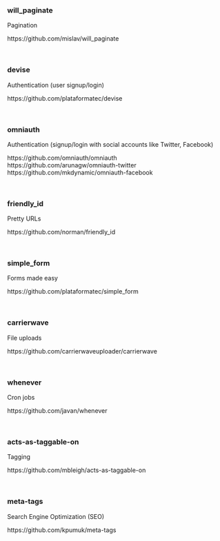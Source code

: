 
<h3>will_paginate</h3>
<p>Pagination</p>
<p>https://github.com/mislav/will_paginate</p>

<br>

<h3>devise</h3>
<p>Authentication (user signup/login)</p>
<p>https://github.com/plataformatec/devise</p>

<br>

<h3>omniauth</h3>
<p>Authentication (signup/login with social accounts like Twitter, Facebook)</p>
<p>https://github.com/omniauth/omniauth <br>
https://github.com/arunagw/omniauth-twitter <br>
https://github.com/mkdynamic/omniauth-facebook</p>

<br>

<h3>friendly_id</h3>
<p>Pretty URLs</p>
<p>https://github.com/norman/friendly_id</p>

<br>

<h3>simple_form</h3>
<p>Forms made easy</p>
<p>https://github.com/plataformatec/simple_form</p>

<br>

<h3>carrierwave</h3>
<p>File uploads</p>
<p>https://github.com/carrierwaveuploader/carrierwave</p>

<br>

<h3>whenever</h3>
<p>Cron jobs</p>
<p>https://github.com/javan/whenever</p>

<br>

<h3>acts-as-taggable-on</h3>
<p>Tagging</p>
<p>https://github.com/mbleigh/acts-as-taggable-on</p>

<br>

<h3>meta-tags</h3>
<p>Search Engine Optimization (SEO)</p>
<p>https://github.com/kpumuk/meta-tags</p>
